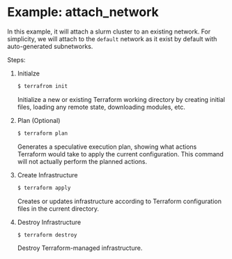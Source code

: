 # Example: attach_network

In this example, it will attach a slurm cluster to an existing network. For
simplicity, we will attach to the `default` network as it exist by default
with auto-generated subnetworks.

Steps:

1. Initialze

    ```sh
    $ terrafrom init
    ```

    Initialize a new or existing Terraform working directory by creating
    initial files, loading any remote state, downloading modules, etc.

2. Plan (Optional)

    ```sh
    $ terraform plan
    ```

    Generates a speculative execution plan, showing what actions Terraform
    would take to apply the current configuration. This command will not
    actually perform the planned actions.

3. Create Infrastructure

    ```sh
    $ terraform apply
    ```

    Creates or updates infrastructure according to Terraform configuration
    files in the current directory.

4. Destroy Infrastructure

    ```sh
    $ terraform destroy
    ```

    Destroy Terraform-managed infrastructure.
